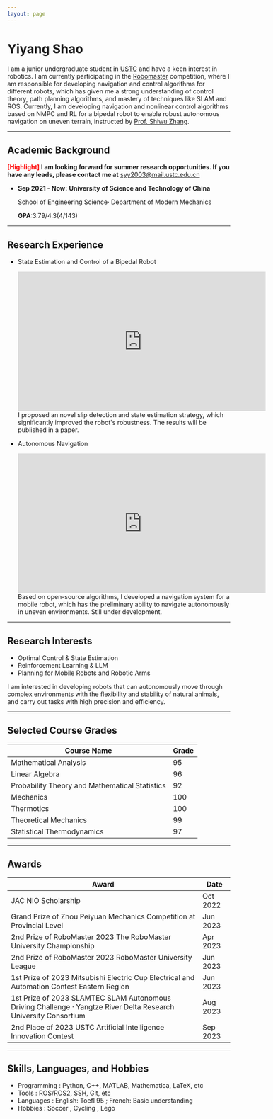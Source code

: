 ```yaml
---
layout: page
---
```


# Yiyang Shao


I am a junior undergraduate student in [USTC](https://en.ustc.edu.cn/) and have a keen interest in robotics.
I am currently participating in the [Robomaster](https://www.robomaster.com/en-US) competition, where I am responsible for developing navigation and control algorithms for different robots, which has given me a strong understanding of control theory, path planning algorithms, and mastery of techniques like SLAM and ROS.
Currently, I am developing navigation and nonlinear control algorithms based on NMPC and RL for a bipedal robot to enable robust autonomous navigation on uneven terrain, instructed by [Prof. Shiwu Zhang](http://staff.ustc.edu.cn/~swzhang/).

---

## Academic Background

**<font color='red'>[Highlight]</font> I am looking forward for summer research opportunities. If you have any leads, please contact me at** <syy2003@mail.ustc.edu.cn>

- **Sep 2021 - Now:** **University of Science and Technology of China**
  
    School of Engineering Science· Department of Modern Mechanics

    **GPA**:3.79/4.3(4/143)

---

## Research Experience

- State Estimation and Control of a Bipedal Robot
  <iframe width="560" height="315" src="https://www.youtube.com/embed/4KdO7uRTI6c" title="YouTube video player" frameborder="0" allow="accelerometer; autoplay; clipboard-write; encrypted-media; gyroscope; picture-in-picture" allowfullscreen></iframe>
  I proposed an novel slip detection and state estimation strategy, which significantly improved the robot's robustness. The results will be published in a paper.

- Autonomous Navigation
  <iframe width="560" height="315" src="https://www.youtube.com/embed/mgK62YdBWW0" title="YouTube video player" frameborder="0" allow="accelerometer; autoplay; clipboard-write; encrypted-media; gyroscope; picture-in-picture" allowfullscreen></iframe>
  Based on open-source algorithms, I developed a navigation system for a mobile robot, which has the preliminary ability to navigate autonomously in uneven environments. Still under development.

---

## Research Interests

- Optimal Control & State Estimation
- Reinforcement Learning & LLM
- Planning for Mobile Robots and Robotic Arms

I am interested in developing robots that can autonomously move through complex environments with the flexibility and stability of natural animals, and carry out tasks with high precision and efficiency.

---

## Selected Course Grades

| Course Name | Grade |
|-------|------|
| Mathematical Analysis | 95 |
| Linear Algebra | 96 |
| Probability Theory and Mathematical Statistics | 92 |
| Mechanics | 100 |
| Thermotics | 100 |
| Theoretical Mechanics | 99 |
| Statistical Thermodynamics | 97 |


---

## Awards

| Award | Date |
|-------|------|
| JAC NIO Scholarship | Oct 2022 |
| Grand Prize of Zhou Peiyuan Mechanics Competition at Provincial Level | Jun 2023 |
| 2nd Prize of RoboMaster 2023 The RoboMaster University Championship | Apr 2023 |
| 2nd Prize of RoboMaster 2023 RoboMaster University League | Jun 2023 |
| 1st Prize of 2023 Mitsubishi Electric Cup Electrical and Automation Contest Eastern Region | Jun 2023 |
| 1st Prize of 2023 SLAMTEC SLAM Autonomous Driving Challenge  · Yangtze River Delta Research University Consortium | Aug 2023 |
| 2nd Place of 2023 USTC Artificial Intelligence Innovation Contest | Sep 2023 |

---

## Skills, Languages, and Hobbies

- Programming : Python, C++, MATLAB, Mathematica, LaTeX, etc 
- Tools : ROS/ROS2, SSH, Git, etc 
- Languages : English: Toefl 95 ; French: Basic understanding 
- Hobbies : Soccer , Cycling , Lego 

